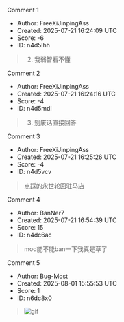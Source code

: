 Comment 1

- Author: FreeXiJinpingAss
- Created: 2025-07-21 16:24:09 UTC
- Score: -6
- ID: n4d5lhh

> 2. 我弱智看不懂

Comment 2

- Author: FreeXiJinpingAss
- Created: 2025-07-21 16:24:16 UTC
- Score: -4
- ID: n4d5mdi

> 3. 别废话直接回答

Comment 3

- Author: FreeXiJinpingAss
- Created: 2025-07-21 16:25:26 UTC
- Score: -4
- ID: n4d5vcv

> 点踩的永世轮回驻马店

Comment 4

- Author: BanNer7
- Created: 2025-07-21 16:54:39 UTC
- Score: 15
- ID: n4dc6ac

> mod能不能ban一下我真是草了

Comment 5

- Author: Bug-Most
- Created: 2025-08-01 15:55:53 UTC
- Score: 1
- ID: n6dc8x0

> ![gif](giphy|5wWf7H89PisM6An8UAU|downsized)
